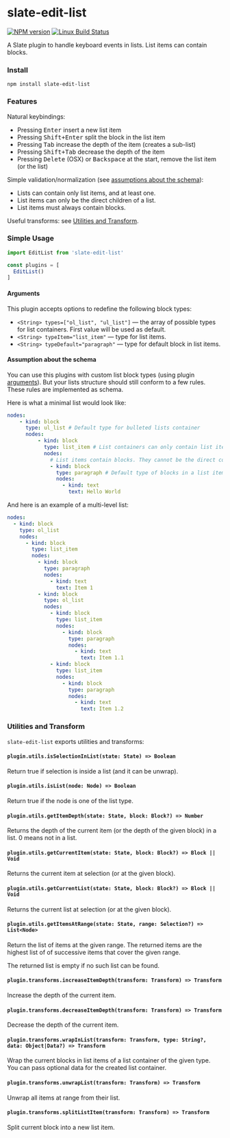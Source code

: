 # slate-edit-list

[![NPM version](https://badge.fury.io/js/slate-edit-list.svg)](http://badge.fury.io/js/slate-edit-list)
[![Linux Build Status](https://travis-ci.org/GitbookIO/slate-edit-list.png?branch=master)](https://travis-ci.org/GitbookIO/slate-edit-list)

A Slate plugin to handle keyboard events in lists. List items can contain blocks.

### Install

```
npm install slate-edit-list
```

### Features

Natural keybindings:

- Pressing <kbd>Enter</kbd> insert a new list item
- Pressing <kbd>Shift+Enter</kbd> split the block in the list item
- Pressing <kbd>Tab</kbd> increase the depth of the item (creates a sub-list)
- Pressing <kbd>Shift+Tab</kbd> decrease the depth of the item
- Pressing <kbd>Delete</kbd> (OSX) or <kbd>Backspace</kbd> at the start, remove the list item (or the list)

Simple validation/normalization (see [assumptions about the schema](#assumption-about-the-schema)):

- Lists can contain only list items, and at least one.
- List items can only be the direct children of a list.
- List items must always contain blocks.

Useful transforms: see [Utilities and Transform](#utilities-and-transform).

### Simple Usage

```js
import EditList from 'slate-edit-list'

const plugins = [
  EditList()
]
```

#### Arguments

This plugin accepts options to redefine the following block types:

- `<String> types=["ol_list", "ul_list"]` — the array of possible types for list containers. First value will be used as default.
- `<String> typeItem="list_item"` — type for list items.
- `<String> typeDefault="paragraph"` — type for default block in list items.

#### Assumption about the schema

You can use this plugins with custom list block types (using plugin [arguments](#arguments)). But your lists structure should still conform to a few rules. These rules are implemented as schema.

Here is what a minimal list would look like:


```yaml
nodes:
    - kind: block
      type: ul_list # Default type for bulleted lists container
      nodes:
          - kind: block
            type: list_item # List containers can only contain list items
            nodes:
              # List items contain blocks. They cannot be the direct container of text.
              - kind: block
                type: paragraph # Default type of blocks in a list item
                nodes:
                  - kind: text
                    text: Hello World
```

And here is an example of a multi-level list:

```yaml
nodes:
  - kind: block
    type: ol_list
    nodes:
      - kind: block
        type: list_item
        nodes:
          - kind: block
            type: paragraph
            nodes:
              - kind: text
                text: Item 1
          - kind: block
            type: ol_list
            nodes:
              - kind: block
                type: list_item
                nodes:
                  - kind: block
                    type: paragraph
                    nodes:
                      - kind: text
                        text: Item 1.1
              - kind: block
                type: list_item
                nodes:
                  - kind: block
                    type: paragraph
                    nodes:
                      - kind: text
                        text: Item 1.2
```

### Utilities and Transform

`slate-edit-list` exports utilities and transforms:

#### `plugin.utils.isSelectionInList(state: State) => Boolean`

Return true if selection is inside a list (and it can be unwrap).

#### `plugin.utils.isList(node: Node) => Boolean`

Return true if the node is one of the list type.

#### `plugin.utils.getItemDepth(state: State, block: Block?) => Number`

Returns the depth of the current item (or the depth of the given block) in a list. 0 means not in a list.

#### `plugin.utils.getCurrentItem(state: State, block: Block?) => Block || Void`

Returns the current item at selection (or at the given block).

#### `plugin.utils.getCurrentList(state: State, block: Block?) => Block || Void`

Returns the current list at selection (or at the given block).

#### `plugin.utils.getItemsAtRange(state: State, range: Selection?) => List<Node>`

Return the list of items at the given range. The returned items are the highest list of of successive items that cover the given range.

The returned list is empty if no such list can be found.

#### `plugin.transforms.increaseItemDepth(transform: Transform) => Transform`

Increase the depth of the current item.

#### `plugin.transforms.decreaseItemDepth(transform: Transform) => Transform`

Decrease the depth of the current item.

#### `plugin.transforms.wrapInList(transform: Transform, type: String?, data: Object|Data?) => Transform`

Wrap the current blocks in list items of a list container of the given type. You can pass optional data for the created list container.

#### `plugin.transforms.unwrapList(transform: Transform) => Transform`

Unwrap all items at range from their list.

#### `plugin.transforms.splitListItem(transform: Transform) => Transform`

Split current block into a new list item.
